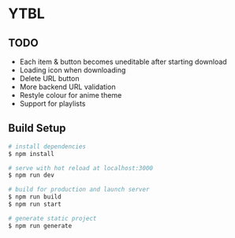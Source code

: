 # YTBL

## TODO

-   Each item & button becomes uneditable after starting download
-   Loading icon when downloading
-   Delete URL button
-   More backend URL validation
-   Restyle colour for anime theme
-   Support for playlists

## Build Setup

```bash
# install dependencies
$ npm install

# serve with hot reload at localhost:3000
$ npm run dev

# build for production and launch server
$ npm run build
$ npm run start

# generate static project
$ npm run generate
```
